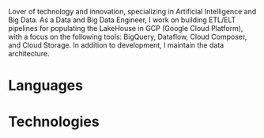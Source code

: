 Lover of technology and innovation, specializing in Artificial Intelligence and Big Data. As a Data and Big Data Engineer, I work on building ETL/ELT pipelines for populating the LakeHouse in GCP (Google Cloud Platform), with a focus on the following tools: BigQuery, Dataflow, Cloud Composer, and Cloud Storage. In addition to development, I maintain the data architecture.


# Languages




# Technologies

